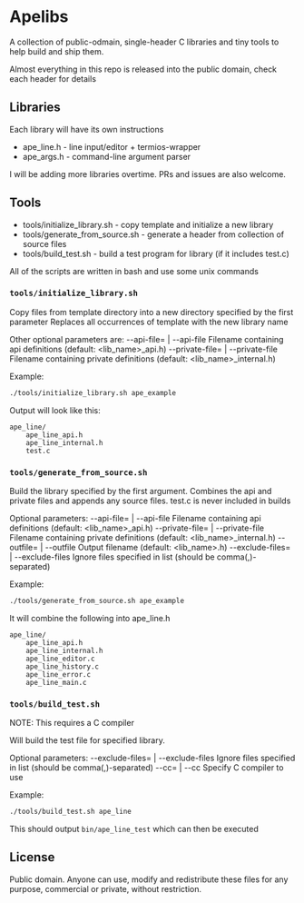 # Apelibs
A collection of public-odmain, single-header C libraries and tiny tools to help build and ship them.

Almost everything in this repo is released into the public domain, check each header for details


## Libraries

Each library will have its own instructions

- ape_line.h - line input/editor + termios-wrapper
- ape_args.h - command-line argument parser

I will be adding more libraries overtime. PRs and issues are also welcome.

## Tools
- tools/initialize_library.sh - copy template and initialize a new library
- tools/generate_from_source.sh - generate a header from collection of source files
- tools/build_test.sh - build a test program for library (if it includes test.c)

All of the scripts are written in bash and use some unix commands

### `tools/initialize_library.sh`
Copy files from template directory into a new directory specified by the first parameter
Replaces all occurrences of template with the new library name

Other optional parameters are:
    --api-file=<filename> | --api-file <filename>               Filename containing api definitions (default: <lib_name>_api.h)
    --private-file=<filename> | --private-file <filename>       Filename containing private definitions (default: <lib_name>_internal.h)

Example:
```bash
./tools/initialize_library.sh ape_example
```
Output will look like this:
```
ape_line/
    ape_line_api.h
    ape_line_internal.h
    test.c
```

### `tools/generate_from_source.sh`
Build the library specified by the first argument.
Combines the api and private files and appends any source files.
test.c is never included in builds

Optional parameters:
    --api-file=<filename> | --api-file <filename>               Filename containing api definitions (default: <lib_name>_api.h)
    --private-file=<filename> | --private-file <filename>       Filename containing private definitions (default: <lib_name>_internal.h)
    --outfile=<filename> | --outfile <filename>                 Output filename (default: <lib_name>.h)
    --exclude-files=<list> | --exclude-files <list>             Ignore files specified in list (should be comma(,)-separated)

Example:
```bash
./tools/generate_from_source.sh ape_example
```

It will combine the following into ape_line.h
```
ape_line/
    ape_line_api.h
    ape_line_internal.h
    ape_line_editor.c
    ape_line_history.c
    ape_line_error.c
    ape_line_main.c
```

### `tools/build_test.sh`
NOTE: This requires a C compiler

Will build the test file for specified library.

Optional parameters:
    --exclude-files=<list> | --exclude-files <list>     Ignore files specified in list (should be comma(,)-separated)
    --cc=<command> | --cc <command>                     Specify C compiler to use

Example:
```bash
./tools/build_test.sh ape_line
```
This should output `bin/ape_line_test` which can then be executed

## License
Public domain. Anyone can use, modify and redistribute these files for any purpose, commercial or private, without restriction.
